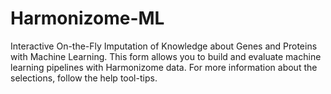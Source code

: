 # Harmonizome-ML

Interactive On-the-Fly Imputation of Knowledge about Genes and Proteins with Machine Learning. This form allows you to build and evaluate machine learning pipelines with Harmonizome data. For more information about the selections, follow the help tool-tips.
